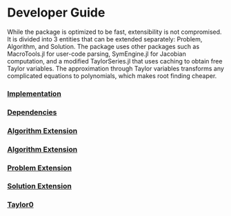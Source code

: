# Developer Guide

While the package is optimized to be fast, extensibility is not compromised. It is divided into 3 entities that can be extended separately: Problem, Algorithm, and Solution. The package uses other packages such as MacroTools.jl for user-code parsing, SymEngine.jl for Jacobian computation, and a modified TaylorSeries.jl that uses caching to obtain free Taylor variables. The approximation through Taylor variables transforms any complicated equations to polynomials, which makes root finding cheaper.

### [Implementation ](@ref)
### [Dependencies ](@ref)
### [Algorithm Extension ](@ref)
### [Algorithm Extension ](@ref)
### [Problem Extension](@ref)
### [Solution Extension](@ref)
### [Taylor0 ](@ref)



